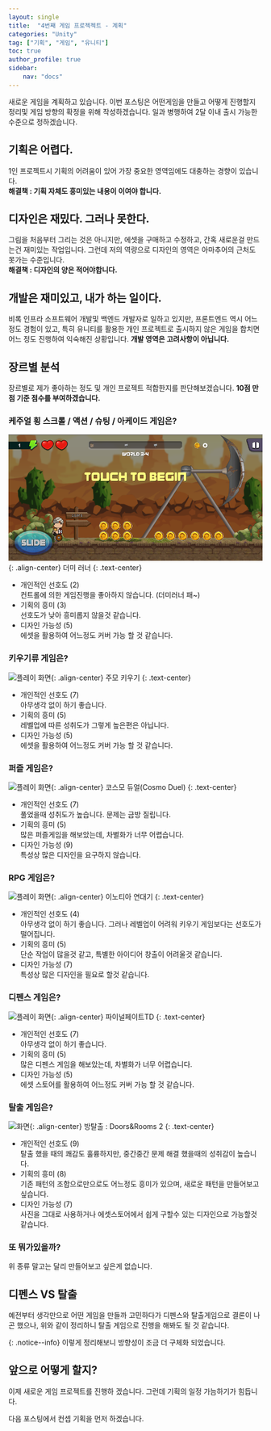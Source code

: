 ```yaml
---
layout: single
title:  "4번째 게임 프로젝젝트 - 계획"
categories: "Unity"
tag: ["기획", "게임", "유니티"]
toc: true
author_profile: true
sidebar:
    nav: "docs"
---
```


새로운 게임을 계획하고 있습니다. 이번 포스팅은 어떤게임을 만들고 어떻게 진행할지 정리및 게임 방향의 확정을 위해 작성하겠습니다. 일과 병행하여 2달 이내 출시 가능한 수준으로 정하겠습니다.

## 기획은 어렵다.
1인 프로젝트시 기획의 어려움이 있어 가장 중요한 영역임에도 대충하는 경향이 있습니다.  
**해결책 : 기획 자체도 흥미있는 내용이 이여야 합니다.**

## 디자인은 재밌다. 그러나 못한다.
그림을 처음부터 그리는 것은 아니지만, 에셋을 구매하고 수정하고, 간혹 새로운걸 만드는건 재미있는 작업입니다. 그런데 저의 역량으로 디자인의 영역은 아마추어의 근처도 못가는 수준입니다.  
**해결책 : 디자인의 양은 적어야합니다.**

## 개발은 재미있고, 내가 하는 일이다.
비록 인프라 소프트웨어 개발및 백엔드 개발자로 일하고 있지만, 프론트엔드 역시 어느정도 경험이 있고, 특히 유니티를 활용한 개인 프로젝트로 출시하지 않은 게임을 합치면 어느 정도 진행하여 익숙해진 상황입니다.
**개발 영역은 고려사항이 아닙니다.**

## 장르별 분석
장르별로 제가 좋아하는 정도 및 개인 프로젝트 적합한지를 판단해보겠습니다. **10점 만점 기준 점수를 부여하겠습니다.**

### 케주얼 횡 스크롤 / 액션 / 슈팅 / 아케이드 게임은?
![플레이 화면](/images/20230216/unity-myproject-dummyrunner-05-05.png){: .align-center}
더미 러너 
{: .text-center}

- 개인적인 선호도 (2)  
  컨트롤에 의한 게임진행을 좋아하지 않습니다. (더미러너 패~)
- 기획의 흥미 (3)  
  선호도가 낮아  흥미롭지 않을것 같습니다.
- 디자인 가능성 (5)  
  에셋을 활용하여 어느정도 커버 가능 할 것 같습니다.

### 키우기류 게임은?
![플레이 화면](https://img.etnews.com/photonews/2206/1538197_20220608094351_015_0002.jpg){: .align-center}
주모 키우기 
{: .text-center}

- 개인적인 선호도 (7)  
  아무생각 없이 하기 좋습니다.
- 기획의 흥미 (5)  
  레벨업에 따른 성취도가 그렇게 높은편은 아닙니다.
- 디자인 가능성 (5)  
  에셋을 활용하여 어느정도 커버 가능 할 것 같습니다.

### 퍼즐 게임은?
![플레이 화면](https://www.seoulfn.com/news/photo/201812/327095_119375_2939.png){: .align-center}
코스모 듀얼(Cosmo Duel)
{: .text-center}

- 개인적인 선호도 (7)  
  풀었을때 성취도가 높습니다. 문제는 금방 질립니다.
- 기획의 흥미 (5)  
  많은 퍼즐게임을 해보았는데, 차별화가 너무 어렵습니다.
- 디자인 가능성 (9)  
  특성상 많은 디자인을 요구하지 않습니다.

### RPG 게임은?
![플레이 화면](https://lilleat.com/wp-content/uploads/2021/03/KakaoTalk_20210331_194740795.jpg){: .align-center}
이노티아 연대기
{: .text-center}

- 개인적인 선호도 (4)  
  아무생각 없이 하기 좋습니다. 그러나 레벨업이 어려워 키우기 게임보다는 선호도가 떨어집니다.
- 기획의 흥미 (5)  
  단순 작업이 많을것 같고, 특별한 아이디어 창출이 어려울것 같습니다.
- 디자인 가능성 (7)  
  특성상 많은 디자인을 필요로 할것 같습니다.

### 디펜스 게임은?
![플레이 화면](http://image.gamechosun.co.kr/wlwl_upload/dataroom/common/2020/11/20/233043_1605868421.jpg){: .align-center}
파이널페이트TD
{: .text-center}

- 개인적인 선호도 (7)  
  아무생각 없이 하기 좋습니다. 
- 기획의 흥미 (5)  
  많은 디펜스 게임을 해보았는데, 차별화가 너무 어렵습니다.
- 디자인 가능성 (5)  
  에셋 스토어를 활용하여 어느정도 커버 가능 할 것 같습니다.

### 탈출 게임은?
![화면](https://cdn.gametoc.co.kr/news/photo/201402/15653_31831_407.png){: .align-center}
방탈출 : Doors&Rooms 2
{: .text-center}

- 개인적인 선호도 (9)  
  탈출 했을 때의 쾌감도 훌륭하지만, 중간중간 문제 해결 했을때의 성취감이 높습니다.
- 기획의 흥미 (8)  
  기존 패턴의 조합으로만으로도 어느정도 흥미가 있으며, 새로운 패턴을 만들어보고 싶습니다.
- 디자인 가능성 (7)  
  사진을 그대로 사용하거나 에셋스토어에서 쉽게 구할수 있는 디자인으로 가능할것 같습니다.

### 또 뭐가있을까?
위 종류 말고는 달리 만들어보고 싶은게 없습니다.

## 디펜스 VS 탈출
예전부터 생각만으로 어떤 게임을 만들까 고민하다가 디펜스와 탈출게임으로 결론이 나곤 했으나, 위와 같이 정리하니 탈출 게임으로 진행을 해봐도 될 것 같습니다. 

{: .notice--info}
이렇게 정리해보니 방향성이 조금 더 구체화 되었습니다.

## 앞으로 어떻게 할지?
이제 새로운 게임 프로젝트를 진행하 겠습니다.
그런데 기획의 일정 가늠하기가 힘듭니다.

다음 포스팅에서 컨셉 기획을 먼저 하겠습니다.

